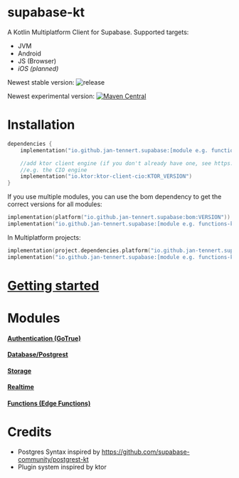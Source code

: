# supabase-kt

A Kotlin Multiplatform Client for Supabase.
Supported targets:
- JVM
- Android
- JS (Browser)
- _iOS (planned)_

Newest stable version: ![release](https://img.shields.io/github/release/supabase-community/supabase-kt)

Newest experimental version: [![Maven Central](https://img.shields.io/maven-central/v/io.github.jan-tennert.supabase/supabase-kt)](https://search.maven.org/search?q=g%3Aio.github.jan-tennert.supabase)

# Installation

```kotlin
dependencies {
    implementation("io.github.jan-tennert.supabase:[module e.g. functions-kt or gotrue-kt]:VERSION")

    //add ktor client engine (if you don't already have one, see https://ktor.io/docs/http-client-engines.html for all engines)
    //e.g. the CIO engine
    implementation("io.ktor:ktor-client-cio:KTOR_VERSION")
}
```

If you use multiple modules, you can use the bom dependency to get the correct versions for all modules:

```kotlin
implementation(platform("io.github.jan-tennert.supabase:bom:VERSION"))
implementation("io.github.jan-tennert.supabase:[module e.g. functions-kt or gotrue-kt]")
```

In Multiplatform projects:
```kotlin
implementation(project.dependencies.platform("io.github.jan-tennert.supabase:bom:VERSION"))
implementation("io.github.jan-tennert.supabase:[module e.g. functions-kt or gotrue-kt]")
```

# [Getting started](https://github.com/supabase-community/supabase-kt/wiki/Getting-Started)

# Modules

#### [Authentication (GoTrue)](/GoTrue)

#### [Database/Postgrest](/Postgrest)

#### [Storage](/Storage)

#### [Realtime](/Realtime)

#### [Functions (Edge Functions)](/Functions)

# Credits

- Postgres Syntax inspired by https://github.com/supabase-community/postgrest-kt
- Plugin system inspired by ktor
